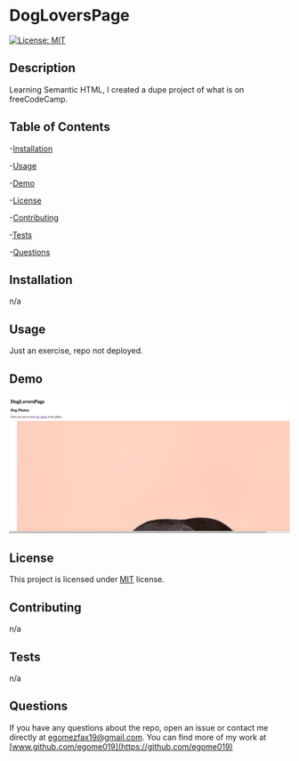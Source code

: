 # DogLoversPage

[![License: MIT](https://img.shields.io/badge/License-MIT-orange.svg)](https://opensource.org/licenses/MIT)

## Description

Learning Semantic HTML, I created a dupe project of what is on freeCodeCamp.

## Table of Contents

-[Installation](#installation)

-[Usage](#Usage)

-[Demo](#demo)

-[License](#license)

-[Contributing](#contributing)

-[Tests](#tests)

-[Questions](#questions)

## Installation

n/a

## Usage

Just an exercise, repo not deployed.

## Demo

![](assets/doglovers.png)

## License

This project is licensed under [MIT](https://opensource.org/licenses/MIT) license.

## Contributing

n/a

## Tests

n/a

## Questions

If you have any questions about the repo, open an issue or contact me directly at egomezfax19@gmail.com. You can find more of my work at [www.github.com/egome019](https://github.com/egome019)
